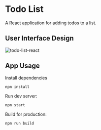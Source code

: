 #  Todo List
A React application for adding todos to a list.

## User Interface Design

![todo-list-react](https://github.com/sidneyshafer/course-goal-project/assets/66838571/448ddece-c6e7-4a0c-89a2-d2baecc943b9)

## App Usage
Install dependencies
```
npm install
```
Run dev server:
```
npm start
```
Build for production:
```
npm run build
```
